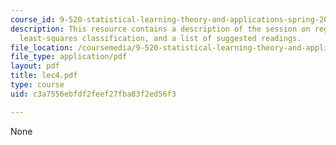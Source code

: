 ```yaml
---
course_id: 9-520-statistical-learning-theory-and-applications-spring-2006
description: This resource contains a description of the session on regression and
  least-squares classification, and a list of suggested readings.
file_location: /coursemedia/9-520-statistical-learning-theory-and-applications-spring-2006/c3a7556ebfdf2feef27fba83f2ed56f3_lec4.pdf
file_type: application/pdf
layout: pdf
title: lec4.pdf
type: course
uid: c3a7556ebfdf2feef27fba83f2ed56f3

---
```

None
